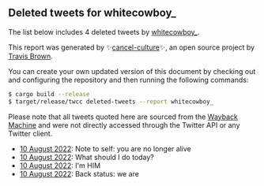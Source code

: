 ## Deleted tweets for whitecowboy_

The list below includes 4 deleted tweets by
[whitecowboy_](https://twitter.com/whitecowboy_).



This report was generated by ✨[cancel-culture](https://github.com/travisbrown/cancel-culture)✨,
an open source project by [Travis Brown](https://twitter.com/travisbrown).

You can create your own updated version of this document by checking out and configuring the
repository and then running the following commands:

```bash
$ cargo build --release
$ target/release/twcc deleted-tweets --report whitecowboy_
```

Please note that all tweets quoted here are sourced from the
[Wayback Machine](https://web.archive.org) and were not directly accessed through the Twitter API or
any Twitter client.

* [10 August 2022](https://web.archive.org/web/20220810230320/https://twitter.com/whitecowboy_/status/1557502665139130368): Note to self: you are no longer alive <!--1557502665139130368-->
* [10 August 2022](https://web.archive.org/web/20220810203325/https://twitter.com/whitecowboy_/status/1557454245808558084): What should I do today? <!--1557454245808558084-->
* [10 August 2022](https://web.archive.org/web/20220810194422/https://twitter.com/whitecowboy_/status/1557452604497600515): I'm HIM <!--1557452604497600515-->
* [10 August 2022](https://web.archive.org/web/20220811022732/https://twitter.com/whitecowboy_/status/1557449767583731714): Back status: we are <!--1557449767583731714-->

